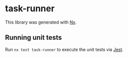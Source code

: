 # task-runner

This library was generated with [Nx](https://nx.dev).

## Running unit tests

Run `nx test task-runner` to execute the unit tests via [Jest](https://jestjs.io).
